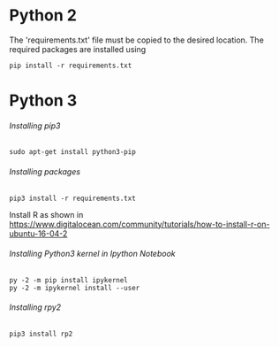 # Python 2 

The 'requirements.txt' file must be copied to the desired location. The required packages are installed using
    
    pip install -r requirements.txt

# Python 3

###### Installing pip3
    sudo apt-get install python3-pip

###### Installing packages
    pip3 install -r requirements.txt

Install R as shown in https://www.digitalocean.com/community/tutorials/how-to-install-r-on-ubuntu-16-04-2

###### Installing Python3 kernel in Ipython Notebook
    py -2 -m pip install ipykernel
    py -2 -m ipykernel install --user
    
###### Installing rpy2 
    pip3 install rp2
